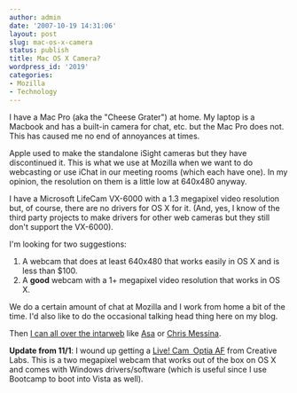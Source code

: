 ```yaml
---
author: admin
date: '2007-10-19 14:31:06'
layout: post
slug: mac-os-x-camera
status: publish
title: Mac OS X Camera?
wordpress_id: '2019'
categories:
- Mozilla
- Technology
---
```

I have a Mac Pro (aka the "Cheese Grater") at home. My laptop is a Macbook and has a built-in camera for chat, etc. but the Mac Pro does not. This has caused me no end of annoyances at times.

Apple used to make the standalone iSight cameras but they have discontinued it. This is what we use at Mozilla when we want to do webcasting or use iChat in our meeting rooms (which each have one). In my opinion, the resolution on them is a little low at 640x480 anyway.

I have a Microsoft LifeCam VX-6000 with a 1.3 megapixel video resolution but, of course, there are no drivers for OS X for it. (And, yes, I know of the third party projects to make drivers for other web cameras but they still don't support the VX-6000).

I'm looking for two suggestions:
<ol>
	<li>A webcam that does at least 640x480 that works easily in OS X and is less than $100.</li>
	<li>A <strong>good</strong> webcam with a 1+ megapixel video resolution that works in OS X.</li>
</ol>
We do a certain amount of chat at Mozilla and I work from home a bit of the time. I'd also like to do the occasional talking head thing here on my blog.

Then <a href="http://www.arcanology.com/2007/10/18/web-20-live-cam-whoring-and-you/">I can all over the intarweb</a> like <a href="http://weblogs.mozillazine.org/asa/">Asa</a> or <a href="http://factoryjoe.com/blog/2007/05/10/thoughts-on-mozilla/">Chris Messina</a>.

<strong>Update from 11/1</strong>: I wound up getting a <a href="http://www.creative.com/products/product.asp?category=218&amp;subcategory=219&amp;product=16425&amp;bypass=1">Live! Cam  Optia AF</a> from Creative Labs. This is a two megapixel webcam that works out of the box on OS X and comes with Windows drivers/software (which is useful since I use Bootcamp to boot into Vista as well).
